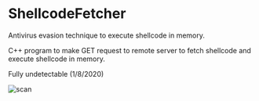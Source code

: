 # ShellcodeFetcher
Antivirus evasion technique to execute shellcode in memory.

C++ program to make GET request to remote server to fetch shellcode and execute shellcode in memory.

Fully undetectable (1/8/2020)


![scan](https://user-images.githubusercontent.com/51238001/71965247-3be88a00-31f7-11ea-9811-611a4975539e.png)

